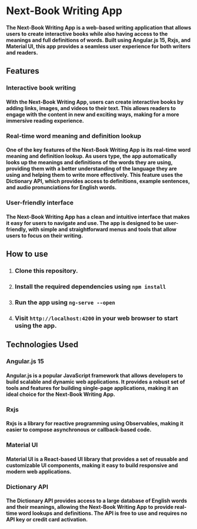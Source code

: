 # Next-Book Writing App
#### The Next-Book Writing App is a web-based writing application that allows users to create interactive books while also having access to the meanings and full definitions of words. Built using Angular.js 15, Rxjs, and Material UI, this app provides a seamless user experience for both writers and readers.

## Features
### Interactive book writing
#### With the Next-Book Writing App, users can create interactive books by adding links, images, and videos to their text. This allows readers to engage with the content in new and exciting ways, making for a more immersive reading experience.

### Real-time word meaning and definition lookup
#### One of the key features of the Next-Book Writing App is its real-time word meaning and definition lookup. As users type, the app automatically looks up the meanings and definitions of the words they are using, providing them with a better understanding of the language they are using and helping them to write more effectively. This feature uses the Dictionary API, which provides access to definitions, example sentences, and audio pronunciations for English words.

### User-friendly interface
#### The Next-Book Writing App has a clean and intuitive interface that makes it easy for users to navigate and use. The app is designed to be user-friendly, with simple and straightforward menus and tools that allow users to focus on their writing.

## How to use
1. ### Clone this repository.
2. ### Install the required dependencies using ``` npm install ```
3. ### Run the app using ``` ng-serve --open ```
4. ### Visit ``` http://localhost:4200 ``` in your web browser to start using the app.
## Technologies Used
### Angular.js 15
#### Angular.js is a popular JavaScript framework that allows developers to build scalable and dynamic web applications. It provides a robust set of tools and features for building single-page applications, making it an ideal choice for the Next-Book Writing App.

### Rxjs
#### Rxjs is a library for reactive programming using Observables, making it easier to compose asynchronous or callback-based code.

### Material UI
#### Material UI is a React-based UI library that provides a set of reusable and customizable UI components, making it easy to build responsive and modern web applications.

### Dictionary API
#### The Dictionary API provides access to a large database of English words and their meanings, allowing the Next-Book Writing App to provide real-time word lookups and definitions. The API is free to use and requires no API key or credit card activation.



